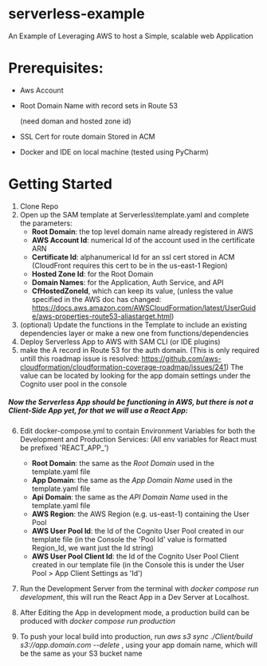 # serverless-example

An Example of Leveraging AWS to host a Simple, scalable web Application

# Prerequisites:

- Aws Account
- Root Domain Name with record sets in Route 53  

  (need doman and hosted zone id)
- SSL Cert for route domain Stored in ACM 
- Docker and IDE on local machine (tested using PyCharm)

# Getting Started

1. Clone Repo
2. Open up the SAM template at Serverless\template.yaml and complete the parameters:
     - **Root Domain**: the top level domain name already registered in AWS
     - **AWS Account Id**: numerical Id of the account used in the certificate ARN
     - **Certificate Id**: alphanumerical Id for an ssl cert stored in ACM (CloudFront requires this cert to be in the us-east-1 Region)
     - **Hosted Zone Id**: for the Root Domain
     - **Domain Names**: for the Application, Auth Service, and API
     - **CfHostedZoneId**, which can keep its value, (unless the value specified in the AWS doc has changed: https://docs.aws.amazon.com/AWSCloudFormation/latest/UserGuide/aws-properties-route53-aliastarget.html)
3. (optional) Update the functions in the Template to include an existing dependencies layer or make a new one from functions/dependencies
4. Deploy Serverless App to AWS with SAM CLI (or IDE plugins)
5. make the A record in Route 53 for the auth domain. (This is only required untill this roadmap issue is resolved: https://github.com/aws-cloudformation/cloudformation-coverage-roadmap/issues/241) The value can be located by looking for the app domain settings under the Cognito user pool in the console

##### Now the Serverless App should be functioning in AWS, but there is not a Client-Side App yet, for that we will use a React App: #####

6. Edit docker-compose.yml to contain Environment Variables for both the Development and Production Services: (All env variables for React must be prefixed 'REACT_APP_')
   - **Root Domain**: the same as the *Root Domain* used in the template.yaml file
   - **App Domain**: the same as the *App Domain Name* used in the template.yaml file
   - **Api Domain**: the same as the *API Domain Name* used in the template.yaml file
   - **AWS Region**: the AWS Region (e.g. us-east-1) containing the User Pool
   - **AWS User Pool Id**: the Id of the Cognito User Pool created in our template file (in the Console the 'Pool Id' value is formatted Region_Id, we want just the Id string)
   - **AWS User Pool Client Id**: the Id of the Cognito User Pool Client created in our template file (in the Console this is under the User Pool > App Client Settings as 'Id')

7. Run the Development Server from the terminal with *docker compose run development*, this will run the React App in a Dev Server at Localhost.
8. After Editing the App in development mode, a production build can be produced with *docker compose run production* 
9. To push your local build into production, run *aws s3 sync ./Client/build s3://app.domain.com --delete* , using your app domain name, which will be the same as your S3 bucket name
